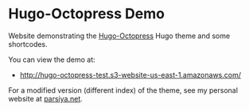 # Hugo-Octopress Demo
Website demonstrating the [Hugo-Octopress](https://github.com/parsiya/Hugo-Octopress) Hugo theme and some shortcodes.

You can view the demo at:

- http://hugo-octopress-test.s3-website-us-east-1.amazonaws.com/

For a modified version (different index) of the theme, see my personal website at [parsiya.net](https://parsiya.net).
